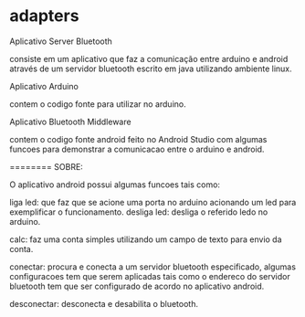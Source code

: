 adapters
========

Aplicativo Server Bluetooth

consiste em um aplicativo que faz a comunicação entre arduino e android através de um servidor bluetooth escrito em java utilizando ambiente linux.


Aplicativo Arduino

contem o codigo fonte para utilizar no arduino.


Aplicativo Bluetooth Middleware

contem o codigo fonte android feito no Android Studio com algumas funcoes para demonstrar a comunicacao entre o arduino e android.


========
SOBRE:

O aplicativo android possui algumas funcoes tais como:

liga led: que faz que se acione uma porta no arduino acionando um led para exemplificar o funcionamento.
desliga led: desliga o referido ledo no arduino.

calc: faz uma conta simples utilizando um campo de texto para envio da conta.

conectar: procura e conecta a um servidor bluetooth especificado, algumas configuracoes tem que serem aplicadas tais como o endereco do servidor bluetooth tem que ser configurado de acordo no aplicativo android.

desconectar: desconecta e desabilita o bluetooth.




